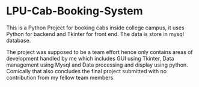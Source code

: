 # LPU-Cab-Booking-System
This is a Python Project for booking cabs inside college campus, it uses Python for backend and Tkinter for front end. The data is store in mysql database.

The project was supposed to be a team effort hence only contains areas of development handled by me which includes GUI using Tkinter, Data management using Mysql and 
Data processing and display using python. Comically that also concludes the final project submitted with no contribution from my fellow team members. 
